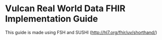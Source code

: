 # Vulcan Real World Data FHIR Implementation Guide
This guide is made using FSH and SUSHI (http://hl7.org/fhir/uv/shorthand/)
